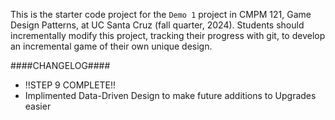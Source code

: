 This is the starter code project for the `Demo 1` project in CMPM 121, Game Design Patterns, at UC Santa Cruz (fall quarter, 2024). Students should incrementally modify this project, tracking their progress with git, to develop an incremental game of their own unique design.

####CHANGELOG####

- !!STEP 9 COMPLETE!!
- Implimented Data-Driven Design to make future additions to Upgrades easier
